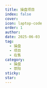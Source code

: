 ```yaml
---
title: 操盘项目
index: false
cover: 
icon: laptop-code
order: 1
author: 
date: 2025-06-03
tag:
  - 操盘
  - 项目
  - 在售
category:
  - 操盘
  - 崇阳
sticky: 
star: 
---
```


<Catalog />

